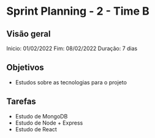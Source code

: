 # Sprint Planning - 2 - Time B

## Visão geral

Inicio: 01/02/2022
Fim: 08/02/2022
Duração: 7 dias

## Objetivos

* Estudos sobre as tecnologias para o projeto

## Tarefas

* Estudo de MongoDB
* Estudo de  Node + Express
* Estudo de React